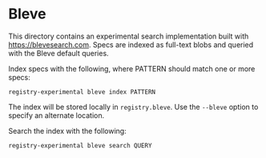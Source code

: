 # Bleve

This directory contains an experimental search implementation built with
https://blevesearch.com. Specs are indexed as full-text blobs and queried with
the Bleve default queries.

Index specs with the following, where PATTERN should match one or more specs:

```
registry-experimental bleve index PATTERN
```

The index will be stored locally in `registry.bleve`. Use the `--bleve` option
to specify an alternate location.

Search the index with the following:

```
registry-experimental bleve search QUERY
```
